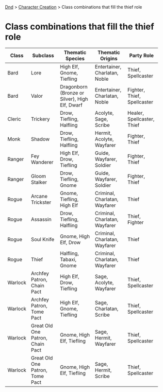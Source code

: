 [Dnd](./readme.md) > [Character Creation](./character-creation.md) > Class combinations that fill the thief role

# Class combinations that fill the thief role

| Class   | Subclass                         | Thematic Species                               | Thematic Origins              | Party Role                  |
| ------- | -------------------------------- | ---------------------------------------------- | ----------------------------- | --------------------------- |
| Bard    | Lore                             | High Elf, Gnome, Tiefling                      | Entertainer, Charlatan, Noble | Thief, Spellcaster          |
| Bard    | Valor                            | Dragonborn (Bronze or Silver), High Elf, Dwarf | Entertainer, Charlatan, Noble | Fighter, Thief, Spellcaster |
| Cleric  | Trickery                         | Drow, Tiefling, Halfling                       | Acolyte, Sage, Scribe         | Healer, Spellcaster, Thief  |
| Monk    | Shadow                           | Drow, Tiefling, Halfling                       | Hermit, Acolyte, Wayfarer     | Fighter, Thief              |
| Ranger  | Fey Wanderer                     | High Elf, Drow, Tiefling                       | Guide, Wayfarer, Soldier      | Fighter, Thief              |
| Ranger  | Gloom Stalker                    | Drow, Tiefling, Gnome                          | Guide, Wayfarer, Soldier      | Fighter, Thief              |
| Rogue   | Arcane Trickster                 | Gnome, Tiefling, High Elf                      | Criminal, Charlatan, Wayfarer | Thief                       |
| Rogue   | Assassin                         | Drow, Tiefling, Halfling                       | Criminal, Charlatan, Wayfarer | Thief, Fighter              |
| Rogue   | Soul Knife                       | Gnome, High Elf, Drow                          | Criminal, Charlatan, Wayfarer | Thief                       |
| Rogue   | Thief                            | Halfling, Tabaxi, Gnome                        | Criminal, Charlatan, Wayfarer | Thief                       |
| Warlock | Archfey Patron, Chain Pact       | High Elf, Drow, Tiefling                       | Sage, Acolyte, Wayfarer       | Thief, Spellcaster          |
| Warlock | Archfey Patron, Tome Pact        | High Elf, Gnome, Tiefling                      | Sage, Charlatan, Scribe       | Thief, Spellcaster          |
| Warlock | Great Old One Patron, Chain Pact | Gnome, High Elf, Tiefling                      | Sage, Hermit, Wayfarer        | Thief, Spellcaster          |
| Warlock | Great Old One Patron, Tome Pact  | Gnome, High Elf, Tiefling                      | Sage, Hermit, Scribe          | Thief, Spellcaster          |
